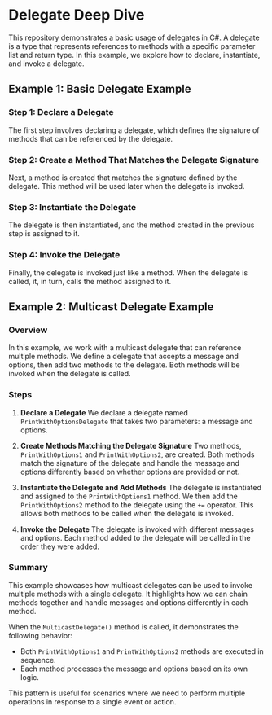 # Delegate Deep Dive

This repository demonstrates a basic usage of delegates in C#. A delegate is a type that represents references to methods with a specific parameter list and return type. In this example, we explore how to declare, instantiate, and invoke a delegate.

## Example 1: Basic Delegate Example

### Step 1: Declare a Delegate
The first step involves declaring a delegate, which defines the signature of methods that can be referenced by the delegate.

### Step 2: Create a Method That Matches the Delegate Signature
Next, a method is created that matches the signature defined by the delegate. This method will be used later when the delegate is invoked.

### Step 3: Instantiate the Delegate
The delegate is then instantiated, and the method created in the previous step is assigned to it.

### Step 4: Invoke the Delegate
Finally, the delegate is invoked just like a method. When the delegate is called, it, in turn, calls the method assigned to it.


## Example 2: Multicast Delegate Example

### Overview
In this example, we work with a multicast delegate that can reference multiple methods. We define a delegate that accepts a message and options, then add two methods to the delegate. Both methods will be invoked when the delegate is called.

### Steps

1. **Declare a Delegate**
   We declare a delegate named `PrintWithOptionsDelegate` that takes two parameters: a message and options.

2. **Create Methods Matching the Delegate Signature**
   Two methods, `PrintWithOptions1` and `PrintWithOptions2`, are created. Both methods match the signature of the delegate and handle the message and options differently based on whether options are provided or not.

3. **Instantiate the Delegate and Add Methods**
   The delegate is instantiated and assigned to the `PrintWithOptions1` method. We then add the `PrintWithOptions2` method to the delegate using the `+=` operator. This allows both methods to be called when the delegate is invoked.

4. **Invoke the Delegate**
   The delegate is invoked with different messages and options. Each method added to the delegate will be called in the order they were added.

### Summary
This example showcases how multicast delegates can be used to invoke multiple methods with a single delegate. It highlights how we can chain methods together and handle messages and options differently in each method.

When the `MulticastDelegate()` method is called, it demonstrates the following behavior:
- Both `PrintWithOptions1` and `PrintWithOptions2` methods are executed in sequence.
- Each method processes the message and options based on its own logic.

This pattern is useful for scenarios where we need to perform multiple operations in response to a single event or action.







